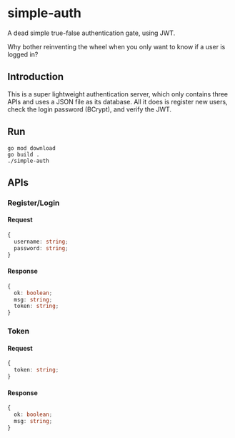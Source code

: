# simple-auth

A dead simple true-false authentication gate, using JWT.

Why bother reinventing the wheel when you only want to know if a user is logged in?

## Introduction

This is a super lightweight authentication server, which only contains three APIs and uses a JSON file as its database. All it does is register new users, check the login password (BCrypt), and verify the JWT.

## Run

```shell
go mod download
go build .
./simple-auth
```

## APIs

### Register/Login

#### Request

```typescript
{
  username: string;
  password: string;
}
```

#### Response

```typescript
{
  ok: boolean;
  msg: string;
  token: string;
}
```

### Token

#### Request

```typescript
{
  token: string;
}
```

#### Response

```typescript
{
  ok: boolean;
  msg: string;
}
```

